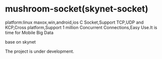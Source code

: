# mushroom-socket(skynet-socket)

platform:linux maxox,win,android,ios
C Socket,Support TCP,UDP and KCP,Cross platform,Support 1 million Concurrent Connections,Easy Use.It is time for Mobile Big Data

base on skynet

The project is under development. 
